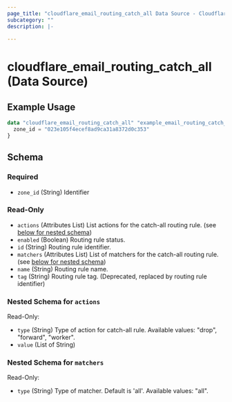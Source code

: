 ```yaml
---
page_title: "cloudflare_email_routing_catch_all Data Source - Cloudflare"
subcategory: ""
description: |-
  
---
```


# cloudflare_email_routing_catch_all (Data Source)



## Example Usage

```terraform
data "cloudflare_email_routing_catch_all" "example_email_routing_catch_all" {
  zone_id = "023e105f4ecef8ad9ca31a8372d0c353"
}
```

<!-- schema generated by tfplugindocs -->
## Schema

### Required

- `zone_id` (String) Identifier

### Read-Only

- `actions` (Attributes List) List actions for the catch-all routing rule. (see [below for nested schema](#nestedatt--actions))
- `enabled` (Boolean) Routing rule status.
- `id` (String) Routing rule identifier.
- `matchers` (Attributes List) List of matchers for the catch-all routing rule. (see [below for nested schema](#nestedatt--matchers))
- `name` (String) Routing rule name.
- `tag` (String) Routing rule tag. (Deprecated, replaced by routing rule identifier)

<a id="nestedatt--actions"></a>
### Nested Schema for `actions`

Read-Only:

- `type` (String) Type of action for catch-all rule.
Available values: "drop", "forward", "worker".
- `value` (List of String)


<a id="nestedatt--matchers"></a>
### Nested Schema for `matchers`

Read-Only:

- `type` (String) Type of matcher. Default is 'all'.
Available values: "all".


